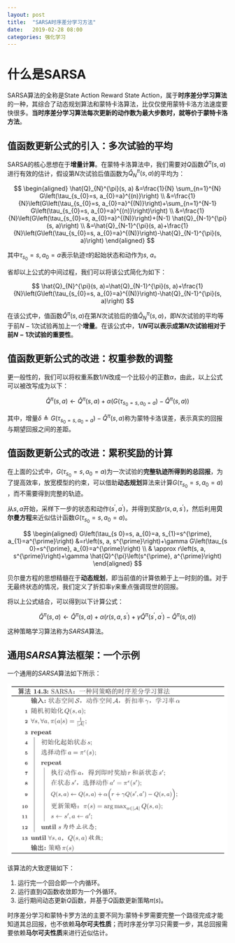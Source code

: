 ```yaml
---
layout: post
title:  "SARSA时序差分学习方法"
date:   2019-02-28 08:00
categories: 强化学习
---
```


# 什么是SARSA

 SARSA算法的全称是State Action Reward State Action，属于**时序差分学习算法**的一种，其综合了动态规划算法和蒙特卡洛算法，比仅仅使用蒙特卡洛方法速度要快很多。**当时序差分学习算法每次更新的动作数为最大步数时，就等价于蒙特卡洛方法**。

## 值函数更新公式的引入：多次试验的平均

SARSA的核心思想在于**增量计算**。在蒙特卡洛算法中，我们需要对$Q$函数$\hat{Q}^{\pi}(s, a)$进行有效的估计，假设第$N$次试验后值函数为$\hat{Q}_{N}^{\pi}(s, a)​$的平均为：

$$
\begin{aligned} \hat{Q}_{N}^{\pi}(s, a) &=\frac{1}{N} \sum_{n=1}^{N} G\left(\tau_{s_{0}=s, a_{0}=a}^{(n)}\right) \\ &=\frac{1}{N}\left(G\left(\tau_{s_{0}=s, a_{0}=a}^{(N)}\right)+\sum_{n=1}^{N-1} G\left(\tau_{s_{0}=s, a_{0}=a}^{(n)}\right)\right) \\ &=\frac{1}{N}\left(G\left(\tau_{s_{0}=s, a_{0}=a}^{(N)}\right)+(N-1) \hat{Q}_{N-1}^{\pi}(s, a)\right) \\ &=\hat{Q}_{N-1}^{\pi}(s, a)+\frac{1}{N}\left(G\left(\tau_{s_{0}=s, a_{0}=a}^{(N)}\right)-\hat{Q}_{N-1}^{\pi}(s, a)\right) \end{aligned}
$$


其中$\tau_{s_{0}}=s, a_{0}=a$表示轨迹$\tau$的起始状态和动作为$s$, $a$。

省却以上公式的中间过程，我们可以将该公式简化为如下：

$$
\hat{Q}_{N}^{\pi}(s, a)=\hat{Q}_{N-1}^{\pi}(s, a)+\frac{1}{N}\left(G\left(\tau_{s_{0}=s, a_{0}=a}^{(N)}\right)-\hat{Q}_{N-1}^{\pi}(s, a)\right)
$$


在该公式中，值函数$\hat{Q}^{\pi}(s, a)$在第$N$次试验后的值$\hat{Q}_{N}^{\pi}(s, a)$，即$N$次试验的平均等于前$N-1$次试验再加上一个**增量**。在该公式中，**$1/N$可以表示成第$N$次试验相对于前$N-1$次试验的重要性**。

## 值函数更新公式的改进：权重参数的调整

更一般性的，我们可以将权重系数$1/N$改成一个比较小的正数$\alpha$，由此，以上公式可以被改写成为以下：

$$
\hat{Q}^{\pi}(s, a) \leftarrow \hat{Q}^{\pi}(s, a)+\alpha\left(G\left(\tau_{s_{0}=s, a_{0}=a}\right)-\hat{Q}^{\pi}(s, a)\right)
$$


其中，增量$\delta \triangleq G\left(\tau_{s_{0}=s, a_{0}=a}\right)-\hat{Q}^{\pi}(s, a)$称为蒙特卡洛误差，表示真实的回报与期望回报之间的差距。

## 值函数更新公式的改进：累积奖励的计算

在上面的公式中，$G\left(\tau_{s_{0}}=s, a_{0}=a\right)​$为一次试验的**完整轨迹所得到的总回报**，为了提高效率，放宽模型的约束，可以借助**动态规划**算法来计算$G\left(\tau_{s_{0}}=s, a_{0}=a\right)​$，而不需要得到完整的轨迹。

从$s,a$开始，采样下一步的状态和动作$\left(s^{\prime}, a^{\prime}\right)$，并得到奖励$r(s,a,s^{\prime})$，然后利用**贝尔曼方程**来近似估计函数$G\left(\tau_{s_{0}}=s, a_{0}=a\right)$。

$$
\begin{aligned} G\left(\tau_{s 0}=s, a_{0}=a, s_{1}=s^{\prime}, a_{1}=a^{\prime}\right) &=r\left(s, a, s^{\prime}\right)+\gamma G\left(\tau_{s 0}=s^{\prime}, a_{0}=a^{\prime}\right) \\ & \approx r\left(s, a, s^{\prime}\right)+\gamma \hat{Q}^{\pi}\left(s^{\prime}, a^{\prime}\right) \end{aligned}
$$


贝尔曼方程的思想精髓在于**动态规划**，即当前值的计算依赖于上一时刻的值。对于无最终状态的情况，我们定义了折扣率$\gamma$来重点强调现世的回报。

将以上公式结合，可以得到以下计算公式：

$$
\hat{Q}^{\pi}(s, a) \leftarrow \hat{Q}^{\pi}(s, a)+\alpha\left(r\left(s, a, s^{\prime}\right)+\gamma \hat{Q}^{\pi}\left(s^{\prime}, a^{\prime}\right)-\hat{Q}^{\pi}(s, a)\right)
$$


这种策略学习算法称为$SARSA$算法。

## 通用$SARSA$算法框架：一个示例

一个通用的$SARSA$算法如下所示：



![SARSA算法框架](../img/SARSA.png)



该算法的大致逻辑如下：

1. 运行完一个回合即一个内循环。
2. 运行直到$Q​$函数收敛即为一个外循环。
3. 运行期间动态更新$Q$函数，并基于$Q$函数更新策略$\pi(s)$。

时序差分学习和蒙特卡罗方法的主要不同为:蒙特卡罗需要完整一个路径完成才能知道其总回报，也不依赖**马尔可夫性质**；而时序差分学习只需要一步，其总回报需要依赖**马尔可夫性质**来进行近似估计。